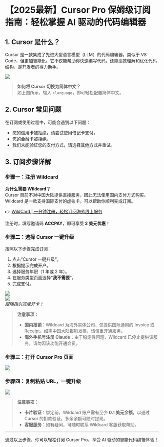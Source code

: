 # 【2025最新】Cursor Pro 保姆级订阅指南：轻松掌握 AI 驱动的代码编辑器

## 1. Cursor 是什么？

Cursor 是一款集成了先进大型语言模型（LLM）的代码编辑器，类似于 VS Code，但更加智能化。它不仅能帮助你快速编写代码，还能高效理解和优化代码结构，是开发者的得力助手。

![](https://bbtdd.com/img/8838306573048.webp)

> **如何将 Cursor 切换为简体中文？**  
> 如上图所示，输入 `>language`，即可轻松配置简体中文。

## 2. Cursor 常见问题

在订阅或使用过程中，可能会遇到以下问题：

- 您的信用卡被拒绝，请尝试使用借记卡支付。  
- 您的金融卡被拒绝。  
- 我们未能验证您的支付方式，请选择其他方式并重试。

## 3. 订阅步骤详解

### 步骤一：注册 Wildcard

**为什么需要 Wildcard？**  
Cursor 目前不对中国大陆提供直接服务，因此无法使用国内支付方式购买。Wildcard 是一款支持国际支付的虚拟卡，可以帮助你顺利完成订阅。

👉 [WildCard | 一分钟注册，轻松订阅海外线上服务](https://bbtdd.com/WildCard)

注册时，填写邀请码 **ACCPAY**，即可享受 **2 美元优惠**！

### 步骤二：选择 Cursor 一键升级

按照以下步骤完成订阅：

1. 点击“Cursor 一键升级”。  
2. 根据提示完成开户。  
3. 选择服务年限（1 年或 2 年）。  
4. 在服务类型页面选择“**我不需要**”。  
5. 完成支付。

![](https://bbtdd.com/img/715802250017.webp)  
![](https://bbtdd.com/img/846809560638091.webp)  
*跟随指引完成开卡！*

> **注意事项：**
> - **国内报销**：Wildcard 为海外实体公司，仅提供国际通用的 Invoice 或 Receipt。如需中国大陆报销发票，请慎重开通服务。  
> - **海外手机号注册 Claude**：由于稳定性问题，Wildcard 已停止提供该服务，请勿因该功能开通会员。

### 步骤三：打开 Cursor Pro 页面

![](https://bbtdd.com/img/834425937330.webp)

### 步骤四：复制粘贴 URL，一键升级

![](https://bbtdd.com/img/88012345834.webp)

> **注意事项：**
> - **卡片验证**：绑定前，Wildcard 账户需有至少 **0.1 美元余额**，以通过 Cursor 的扣款验证。多余余额可随时提现。  
> - **客服服务**：如有疑问，可随时联系 Wildcard 客服获取帮助。

---

通过以上步骤，你可以轻松订阅 Cursor Pro，享受 AI 驱动的智能代码编辑体验！